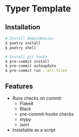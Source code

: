 # Typer Template

## Installation
```sh
# Install dependencies
$ poetry install
$ poetry shell

# Install git hooks
$ pre-commit install
$ pre-commit autoupdate
$ pre-commit run --all-files
```

## Features

- Runs checks on commit
    - Flake8
    - Black
    - pre-commit-hooks checks
    - mypy
    - isort
- Installable as a script
